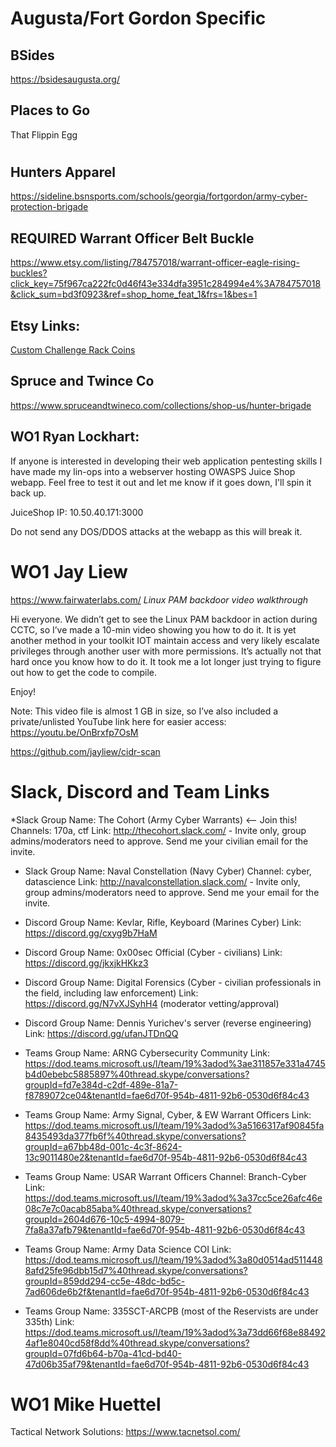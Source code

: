 # Augusta/Fort Gordon Specific

## BSides
https://bsidesaugusta.org/

## Places to Go
That Flippin Egg

#

## Hunters Apparel
https://sideline.bsnsports.com/schools/georgia/fortgordon/army-cyber-protection-brigade

## REQUIRED Warrant Officer Belt Buckle
https://www.etsy.com/listing/784757018/warrant-officer-eagle-rising-buckles?click_key=75f967ca222fc0d46f43e334dfa3951c284994e4%3A784757018&click_sum=bd3f0923&ref=shop_home_feat_1&frs=1&bes=1

## Etsy Links:
[Custom Challenge Rack Coins](
https://www.etsy.com/listing/858032950/us-army-warrant-officer-challenge-coin?gbraid=0AAAAADtcfRLjLoYlUUy5NPbUmpX9OqFDN&gpla=1&gao=1&&utm_source=google&utm_medium=cpc&utm_campaign=shopping_us_ps-a-home_and_living-home_decor-wall_decor-wall_hangings-other&utm_custom1=_k_Cj0KCQjwg_iTBhDrARIsAD3Ib5jGvBtvHn01fLOByvCc0lo3u-5JtLGKEFyazvcLoFSLZopA6Yrc0fMaAkciEALw_wcB_k_&utm_content=go_12567673668_122422058831_507253237357_pla-305562556206_m__858032950_142470544&utm_custom2=12567673668&gbraid=0AAAAADtcfRLjLoYlUUy5NPbUmpX9OqFDN&gclid=Cj0KCQjwg_iTBhDrARIsAD3Ib5jGvBtvHn01fLOByvCc0lo3u-5JtLGKEFyazvcLoFSLZopA6Yrc0fMaAkciEALw_wcB)

## Spruce and Twince Co
https://www.spruceandtwineco.com/collections/shop-us/hunter-brigade


## WO1 Ryan Lockhart:
If anyone is interested in developing their web application pentesting skills I have made my lin-ops into a webserver hosting OWASPS Juice Shop webapp. Feel free to test it out and let me know if it goes down, I'll spin it back up.
 
JuiceShop IP: 10.50.40.171:3000
 
Do not send any DOS/DDOS attacks at the webapp as this will break it.


# WO1 Jay Liew
https://www.fairwaterlabs.com/ 
*Linux PAM backdoor video walkthrough*
    


Hi everyone. We didn’t get to see the Linux PAM backdoor in action during CCTC, so I’ve made a 10-min video showing you how to do it. It is yet another method in your toolkit IOT maintain access and very likely escalate privileges through another user with more permissions. It’s actually not that hard once you know how to do it. It took me a lot longer just trying to figure out how to get the code to compile.

Enjoy!

Note: This video file is almost 1 GB in size, so I’ve also included a private/unlisted YouTube link here for easier access: https://youtu.be/OnBrxfp7OsM

https://github.com/jayliew/cidr-scan

# Slack, Discord and Team Links
*Slack Group Name: The Cohort (Army Cyber Warrants) <-- Join this!
Channels: 170a, ctf
Link: http://thecohort.slack.com/ - Invite only, group admins/moderators need to approve. Send me your civilian email for the invite.
 
* Slack Group Name: Naval Constellation (Navy Cyber)
Channel: cyber, datascience
Link: http://navalconstellation.slack.com/ - Invite only, group admins/moderators need to approve. Send me your email for the invite.

* Discord Group Name: Kevlar, Rifle, Keyboard (Marines Cyber)
Link: https://discord.gg/cxyg9b7HaM

* Discord Group Name: 0x00sec Official (Cyber - civilians)
Link: https://discord.gg/jkxjkHKkz3

* Discord Group Name: Digital Forensics (Cyber - civilian professionals in the field, including law enforcement)
Link: https://discord.gg/N7vXJSyhH4 (moderator vetting/approval)

* Discord Group Name: Dennis Yurichev's server (reverse engineering)
Link: https://discord.gg/ufanJTDnQQ

* Teams Group Name: ARNG Cybersecurity Community
Link: https://dod.teams.microsoft.us/l/team/19%3adod%3ae311857e331a4745b4d0ebebc5885897%40thread.skype/conversations?groupId=fd7e384d-c2df-489e-81a7-f8789072ce04&tenantId=fae6d70f-954b-4811-92b6-0530d6f84c43

* Teams Group Name: Army Signal, Cyber, & EW Warrant Officers
Link: https://dod.teams.microsoft.us/l/team/19%3adod%3a5166317af90845fa8435493da377fb6f%40thread.skype/conversations?groupId=a67bb48d-001c-4c3f-8624-13c9011480e2&tenantId=fae6d70f-954b-4811-92b6-0530d6f84c43

* Teams Group Name: USAR Warrant Officers
Channel: Branch-Cyber
Link: https://dod.teams.microsoft.us/l/team/19%3adod%3a37cc5ce26afc46e08c7e7c0acab85aba%40thread.skype/conversations?groupId=2604d676-10c5-4994-8079-7fa8a37afb79&tenantId=fae6d70f-954b-4811-92b6-0530d6f84c43

* Teams Group Name: Army Data Science COI
Link: https://dod.teams.microsoft.us/l/team/19%3adod%3a80d0514ad5114488afd25fe96dbb15d7%40thread.skype/conversations?groupId=859dd294-cc5e-48dc-bd5c-7ad606de6b2f&tenantId=fae6d70f-954b-4811-92b6-0530d6f84c43

* Teams Group Name: 335SCT-ARCPB (most of the Reservists are under 335th)
Link: https://dod.teams.microsoft.us/l/team/19%3adod%3a73dd66f68e884924af1e8040cd58f8dd%40thread.skype/conversations?groupId=07fd6b64-b70a-41cd-bd40-47d06b35af79&tenantId=fae6d70f-954b-4811-92b6-0530d6f84c43


# WO1 Mike Huettel
Tactical Network Solutions:
https://www.tacnetsol.com/
